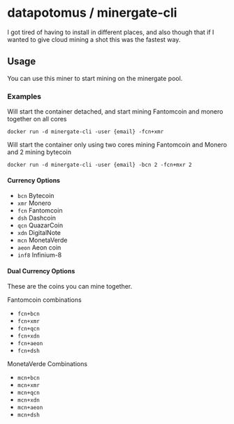 # datapotomus / minergate-cli

I got tired of having to install in different places, and also though that if I wanted to give cloud mining a shot this was the fastest way.

## Usage
You can use this miner to start mining on the minergate pool.

### Examples

Will start the container detached, and start mining Fantomcoin and monero together on all cores
```
docker run -d minergate-cli -user {email} -fcn+xmr
```

Will start the container only using two cores mining Fantomcoin and Monero and 2 mining bytecoin
```
docker run -d minergate-cli -user {email} -bcn 2 -fcn+mxr 2
```

#### Currency Options
- `bcn`  Bytecoin
- `xmr`  Monero
- `fcn`  Fantomcoin
- `dsh`  Dashcoin
- `qcn`  QuazarCoin
- `xdn`  DigitalNote
- `mcn`  MonetaVerde
- `aeon` Aeon coin
- `inf8` Infinium-8

#### Dual Currency Options
These are the coins you can mine together.

Fantomcoin combinations
- `fcn+bcn`
- `fcn+xmr`
- `fcn+qcn`
- `fcn+xdn`
- `fcn+aeon`
- `fcn+dsh`

MonetaVerde Combinations
- `mcn+bcn`
- `mcn+xmr`
- `mcn+qcn`
- `mcn+xdn`
- `mcn+aeon`
- `mcn+dsh`
